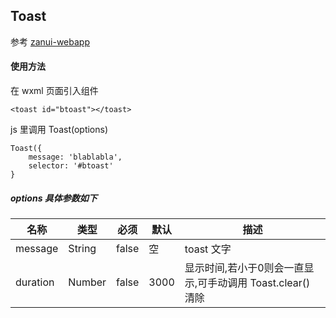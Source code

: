 Toast
------------
参考 [zanui-webapp](https://github.com/youzan/zanui-weapp/)

#### 使用方法
在 wxml 页面引入组件
```
<toast id="btoast"></toast>
```

js 里调用 Toast(options)
```
Toast({
    message: 'blablabla',
    selector: '#btoast'
}
```

##### options 具体参数如下

| 名称 | 类型 | 必须 | 默认 | 描述 |
|-----|-----|------|-----|-----|
|message|String|false|空|toast 文字|
|duration|Number|false|3000|显示时间,若小于0则会一直显示,可手动调用 Toast.clear() 清除|


